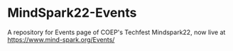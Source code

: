 # MindSpark22-Events

A repository for Events page of COEP's Techfest Mindspark22, now live at
https://www.mind-spark.org/Events/
